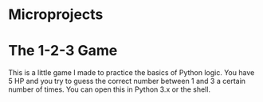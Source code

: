 # Microprojects

# The 1-2-3 Game
This is a little game I made to practice the basics of Python logic. You have 5 HP and you try to guess the correct number between 1 and 3 a certain number of times. You can open this in Python 3.x or the shell.

# 
